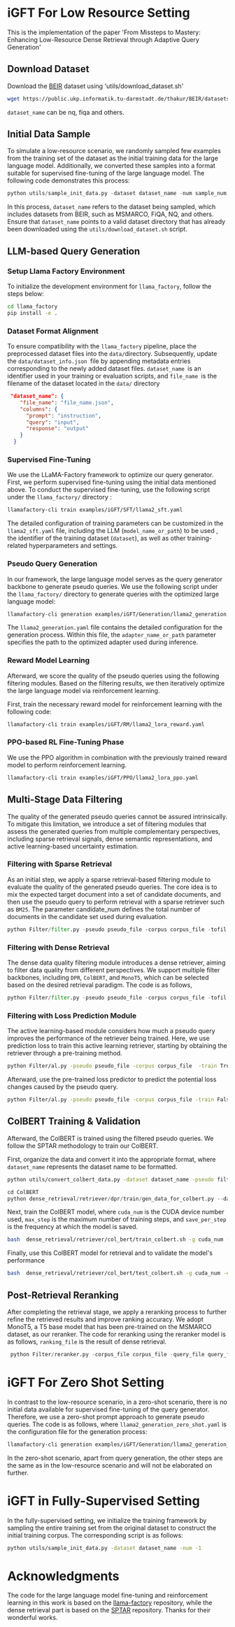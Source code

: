 # iGFT For Low Resource Setting

This is the implementation of the paper 'From Missteps to Mastery: Enhancing Low-Resource Dense Retrieval through Adaptive Query Generation'

## Download Dataset

Download the [BEIR](https://github.com/beir-cellar/beir) dataset using 'utils/download_dataset.sh'

```bash
wget https://public.ukp.informatik.tu-darmstadt.de/thakur/BEIR/datasets/{dataset_name}.zip
```

`dataset_name` can be nq, fiqa and others.

## Initial Data Sample

To simulate a low-resource scenario, we randomly sampled few examples from the training set of the dataset as the initial training data for the large language model. Additionally, we converted these samples into a format suitable for supervised fine-tuning of the large language model. The following code demonstrates this process:

```python
python utils/sample_init_data.py -dataset dataset_name -num sample_num
```

In this process, `dataset_name` refers to the dataset being sampled, which includes datasets from BEIR, such as MSMARCO, FiQA, NQ, and others. Ensure that `dataset_name` points to a valid dataset directory that has already been downloaded using the    `utils/download_dataset.sh`  script.

## LLM-based Query Generation

### Setup Llama Factory Environment

To initialize the development environment for `llama_factory`, follow the steps below:

```bash
cd llama_factory
pip install -e .
```

### **Dataset Format Alignment**

To ensure compatibility with the `llama_factory` pipeline, place the preprocessed dataset files into the `data/`directory. Subsequently, update the `data/dataset_info.json `file by appending metadata entries corresponding to the newly added dataset files. `dataset_name `is an identifier used in your training or evaluation scripts, and `file_name `is the filename of the dataset located in the `data/` directory

```json
 "dataset_name": {
    "file_name": "file_name.json",
    "columns": {
      "prompt": "instruction",
      "query": "input",
      "response": "output"
    }
  }
```

### Supervised Fine-Tuning

We use the LLaMA-Factory framework to optimize our query generator. First, we perform supervised fine-tuning using the initial data mentioned above. To conduct the supervised fine-tuning, use the following script under the `llama_factory/` directory :

```bash
llamafactory-cli train examples/iGFT/SFT/llama2_sft.yaml
```

The detailed configuration of training parameters can be customized in the `llama2_sft.yaml` file, including the LLM (`model_name_or_path`) to be used , the identifier of the training dataset (`dataset`), as well as other training-related hyperparameters and settings.

### Pseudo Query Generation

In our framework, the large language model serves as the query generator backbone to generate pseudo queries. We use the following script under the `llama_factory/` directory to generate queries with the optimized large language model:

```bash
llamafactory-cli generation examples/iGFT/Generation/llama2_generation.yaml 
```

The `llama2_generation.yaml` file contains the detailed configuration for the generation process. Within this file, the `adapter_name_or_path` parameter specifies the path to the optimized adapter used during inference.

### Reward Model Learning

Afterward, we score the quality of the pseudo queries using the following filtering modules. Based on the filtering results, we then iteratively optimize the large language model via reinforcement learning.

First, train the necessary reward model for reinforcement learning with the following code:

```bash
llamafactory-cli train examples/iGFT/RM/llama2_lora_reward.yaml
```

### PPO-based RL Fine-Tuning Phase

We use the PPO algorithm in combination with the previously trained reward model to perform reinforcement learning.

```bash
llamafactory-cli train examples/iGFT/PPO/llama2_lora_ppo.yaml
```

## Multi-Stage Data Filtering

The quality of the generated pseudo queries cannot be assured intrinsically. To mitigate this limitation, we introduce a set of filtering modules that assess the generated queries from multiple complementary perspectives, including sparse retrieval signals, dense semantic representations, and active learning-based uncertainty estimation.

### Filtering with Sparse Retrieval

As an initial step, we apply a sparse retrieval-based filtering module to evaluate the quality of the generated pseudo queries. The core idea is to mix the expected target document into a set of candidate documents, and then use the pseudo query to perform retrieval with a sparse retriever such as `BM25`. The parameter candidate_num defines the total number of documents in the candidate set used during evaluation.

```python
python Filter/filter.py -pseudo pseudo_file -corpus corpus_file -tofil to_write_file -mode BM25 -candidate_num 500
```

### Filtering with Dense Retrieval

The dense data quality filtering module introduces a dense retriever, aiming to filter data quality from different perspectives. We support multiple filter backbones, including `DPR`, `ColBERT`, and `MonoT5`, which can be selected based on the desired retrieval paradigm. The code is as follows,

```python
python Filter/filter.py -pseudo pseudo_file -corpus corpus_file -tofil to_write_file -mode DPR/ColBERT/MonoT5
```

### Filtering with Loss Prediction Module

The active learning-based module considers how much a pseudo query improves the performance of the retriever being trained. Here, we use prediction loss to train this active learning retriever, starting by obtaining the retriever through a pre-training method.

```bash
python Filter/al.py -pseudo pseudo_file -corpus corpus_file  -train True
```

Afterward, use the pre-trained loss predictor to predict the potential loss changes caused by the pseudo query.

```bash
python Filter/al.py -pseudo pseudo_file -corpus corpus_file -train False -tofile filter_file
```

## ColBERT Training & Validation

Afterward, the ColBERT  is trained using the filtered pseudo queries. We follow the SPTAR methodology to train our ColBERT.

First, organize the data and convert it into the appropriate format, where `dataset_name` represents the dataset name to be formatted.

```bash
python utils/convert_colbert_data.py -dataset dataset_name -pseudo filtered_pseudo_data
```

```python
cd ColBERT
python dense_retrieval/retriever/dpr/train/gen_data_for_colbert.py --dataset dataset_name --exp_name exp_name 
```

Next, train the ColBERT model, where `cuda_num` is the CUDA device number used,  `max_step` is the maximum number of training steps, and `save_per_step` is the frequency at which the model is saved.

```bash
bash  dense_retrieval/retriever/col_bert/train_colbert.sh -g cuda_num -d dataset_name -e exp_name -m max_step -s save_per_step -b batch_size
```

Finally, use this ColBERT model for retrieval and to validate the model's performance

```bash
bash  dense_retrieval/retriever/col_bert/test_colbert.sh -g cuda_num -d dataset_name -eexp_name -p par -c step
```

## **Post-Retrieval Reranking**

After completing the retrieval stage, we apply a reranking process to further refine the retrieved results and improve ranking accuracy. We adopt MonoT5, a  T5 base model that has been pre-trained on the MSMARCO dataset, as our reranker. The code for reranking using the reranker model is as follows, `ranking_file` is the result of dense retrieval.

```python
 python Filter/reranker.py -corpus_file corpus_file -query_file query_file -ranking_file ranking_file
```

# iGFT For Zero Shot Setting

In contrast to the low-resource scenario, in a zero-shot scenario, there is no initial data available for supervised fine-tuning of the query generator. Therefore, we use a zero-shot prompt approach to generate pseudo queries. The code is as follows, where `llama2_generation_zero_shot.yaml` is the configuration file for the generation process:

```bash
llamafactory-cli generation examples/iGFT/Generation/llama2_generation_zero_shot.yaml 
```

In the zero-shot scenario, apart from query generation, the other steps are the same as in the low-resource scenario and will not be elaborated on further.

# iGFT in Fully-Supervised Setting

In the fully-supervised setting, we initialize the training framework by sampling the entire training set from the original dataset to construct the initial training corpus.  The corresponding script is as follows:

```bash
python utils/sample_init_data.py -dataset dataset_name -num -1
```

# Acknowledgments

The code for the large language model fine-tuning and reinforcement learning in this work is based on the [llama-factory](https://github.com/hiyouga/LLaMA-Factory.git) repository, while the dense retrieval part is based on the [SPTAR](https://github.com/zhiyuanpeng/SPTAR.git) repository. Thanks for their wonderful works.
